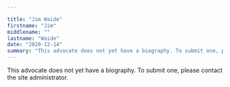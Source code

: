 ```yaml
---

title: "Jim Waide"
firstname: "Jim"
middlename: ""
lastname: "Waide"
date: "2020-12-14"
summary: "This advocate does not yet have a biography. To submit one, please contact the site administrator."
---
```

This advocate does not yet have a biography. To submit one, please contact the site administrator.


